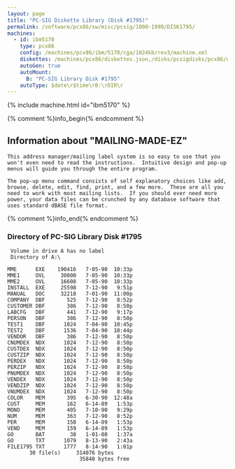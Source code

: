 ```yaml
---
layout: page
title: "PC-SIG Diskette Library (Disk #1795)"
permalink: /software/pcx86/sw/misc/pcsig/1000-1999/DISK1795/
machines:
  - id: ibm5170
    type: pcx86
    config: /machines/pcx86/ibm/5170/cga/1024kb/rev3/machine.xml
    diskettes: /machines/pcx86/diskettes.json,/disks/pcsigdisks/pcx86/diskettes.json
    autoGen: true
    autoMount:
      B: "PC-SIG Library Disk #1795"
    autoType: $date\r$time\rB:\rDIR\r
---
```


{% include machine.html id="ibm5170" %}

{% comment %}info_begin{% endcomment %}

## Information about "MAILING-MADE-EZ"

    This address manager/mailing label system is so easy to use that you
    won't even need to read the instructions.  Intuitive design and pop-up
    menus will guide you through the entire program.
    
    The pop-up menu command consists of self explanatory choices like add,
    browse, delete, edit, find, print, and a few more.  These are all you
    need to work with most mailing lists.  If you should ever need more
    power, your data files can be crunched by any database software that
    uses standard dBASE file format.
{% comment %}info_end{% endcomment %}


### Directory of PC-SIG Library Disk #1795

     Volume in drive A has no label
     Directory of A:\

    MME      EXE    190416   7-05-90  10:33p
    MME1     OVL     30800   7-05-90  10:33p
    MME2     OVL     16608   7-05-90  10:33p
    INSTALL  EXE     25598   7-12-90   9:51p
    MANUAL   DOC     32218   7-01-90  11:00p
    COMPANY  DBF       525   7-12-90   8:52p
    CUSTOMER DBF       386   7-12-90   8:50p
    LABCFG   DBF       441   7-12-90   9:17p
    PERSON   DBF       386   7-12-90   8:50p
    TEST1    DBF      1024   7-04-90  10:45p
    TEST2    DBF      1536   7-04-90  10:44p
    VENDOR   DBF       386   7-12-90   8:50p
    CNUMDEX  NDX      1024   7-12-90   8:50p
    CUSTDEX  NDX      1024   7-12-90   8:50p
    CUSTZIP  NDX      1024   7-12-90   8:50p
    PERDEX   NDX      1024   7-12-90   8:50p
    PERZIP   NDX      1024   7-12-90   8:50p
    PNUMDEX  NDX      1024   7-12-90   8:50p
    VENDEX   NDX      1024   7-12-90   8:50p
    VENDZIP  NDX      1024   7-12-90   8:50p
    VNUMDEX  NDX      1024   7-12-90   8:50p
    COLOR    MEM       395   6-30-90  12:48a
    CUST     MEM       162   6-14-89   1:53p
    MONO     MEM       405   7-10-90   9:29p
    NUM      MEM       363   7-12-90   8:52p
    PER      MEM       158   6-14-89   1:53p
    VEND     MEM       159   6-14-89   1:53p
    GO       BAT        38   1-01-80   1:37a
    GO       TXT      1079   8-13-90   2:43a
    FILE1795 TXT      1777   8-14-90   1:01p
           30 file(s)     314076 bytes
                           35840 bytes free
